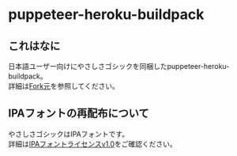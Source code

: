 # puppeteer-heroku-buildpack

## これはなに
日本語ユーザー向けにやさしさゴシックを同梱したpuppeteer-heroku-buildpack。  
詳細は[Fork元](https://github.com/jontewks/puppeteer-heroku-buildpack)を参照してください。

## IPAフォントの再配布について
やさしさゴシックはIPAフォントです。  
詳細は[IPAフォントライセンスv1.0](https://ipafont.ipa.go.jp/ipa_font_license_v1.html)をご確認ください。


